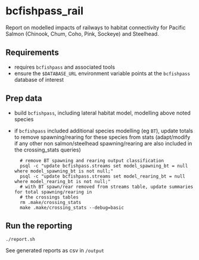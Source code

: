# bcfishpass_rail

Report on modelled impacts of railways to habitat connectivity for Pacific Salmon (Chinook, Chum, Coho, Pink, Sockeye) and Steelhead.

## Requirements

- requires `bcfishpass` and associated tools
- ensure the `$DATABASE_URL` environment variable points at the `bcfishpass` database of interest

## Prep data

- build `bcfishpass`, including lateral habitat model, modelling above noted species

- if `bcfishpass` included additional species modelling (eg `BT`), update totals to remove spawning/rearing for these species from stats (adapt/modify if any other non salmon/steelhead spawning/rearing are also included in the crossing_stats queries)

        # remove BT spawning and rearing output classification
        psql -c "update bcfishpass.streams set model_spawning_bt = null where model_spawning_bt is not null;"
        psql -c "update bcfishpass.streams set model_rearing_bt = null where model_rearing_bt is not null;"
        # with BT spawn/rear removed from streams table, update summaries for total spawning/rearing in 
        # the crossings tables
        rm .make/crossing_stats
        make .make/crossing_stats --debug=basic



## Run the reporting

    ./report.sh

See generated reports as csv in `/output`